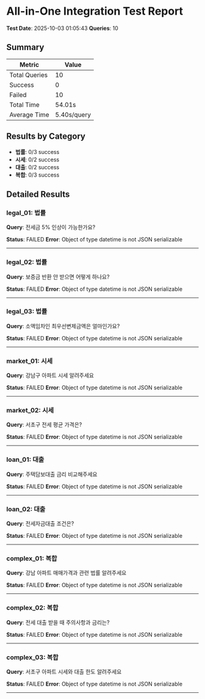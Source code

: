 # All-in-One Integration Test Report

**Test Date**: 2025-10-03 01:05:43
**Queries**: 10

## Summary

| Metric | Value |
|--------|-------|
| Total Queries | 10 |
| Success | 0 |
| Failed | 10 |
| Total Time | 54.01s |
| Average Time | 5.40s/query |

## Results by Category

- **법률**: 0/3 success
- **시세**: 0/2 success
- **대출**: 0/2 success
- **복합**: 0/3 success

## Detailed Results

### legal_01: 법률

**Query**: 전세금 5% 인상이 가능한가요?

**Status**: FAILED
**Error**: Object of type datetime is not JSON serializable

---

### legal_02: 법률

**Query**: 보증금 반환 안 받으면 어떻게 하나요?

**Status**: FAILED
**Error**: Object of type datetime is not JSON serializable

---

### legal_03: 법률

**Query**: 소액임차인 최우선변제금액은 얼마인가요?

**Status**: FAILED
**Error**: Object of type datetime is not JSON serializable

---

### market_01: 시세

**Query**: 강남구 아파트 시세 알려주세요

**Status**: FAILED
**Error**: Object of type datetime is not JSON serializable

---

### market_02: 시세

**Query**: 서초구 전세 평균 가격은?

**Status**: FAILED
**Error**: Object of type datetime is not JSON serializable

---

### loan_01: 대출

**Query**: 주택담보대출 금리 비교해주세요

**Status**: FAILED
**Error**: Object of type datetime is not JSON serializable

---

### loan_02: 대출

**Query**: 전세자금대출 조건은?

**Status**: FAILED
**Error**: Object of type datetime is not JSON serializable

---

### complex_01: 복합

**Query**: 강남 아파트 매매가격과 관련 법률 알려주세요

**Status**: FAILED
**Error**: Object of type datetime is not JSON serializable

---

### complex_02: 복합

**Query**: 전세 대출 받을 때 주의사항과 금리는?

**Status**: FAILED
**Error**: Object of type datetime is not JSON serializable

---

### complex_03: 복합

**Query**: 서초구 아파트 시세와 대출 한도 알려주세요

**Status**: FAILED
**Error**: Object of type datetime is not JSON serializable

---

